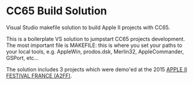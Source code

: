 # CC65 Build Solution
Visual Studio makefile solution to build Apple II projects with CC65.

This is a boilerplate VS solution to jumpstart CC65 projects development. The most important file is MAKEFILE: this is where you set your paths to your local tools, e.g. AppleWin, prodos.dsk, Merlin32, AppleCommander, GSPort, etc...

The solution includes 3 projects which were demo'ed at the 2015 [APPLE II FESTIVAL FRANCE (A2FF)](http://www.apple2festivalfrance.fr/). 
